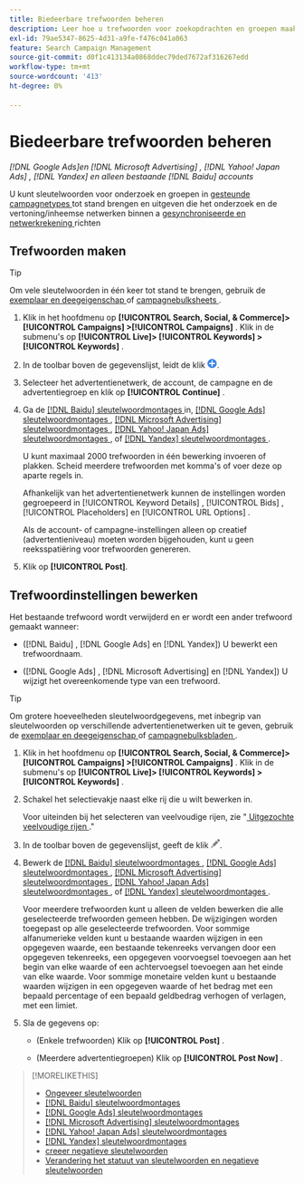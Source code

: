 ```yaml
---
title: Biedeerbare trefwoorden beheren
description: Leer hoe u trefwoorden voor zoekopdrachten en groepen maakt en beheert.
exl-id: 79ae5347-8625-4d31-a9fe-f476c041a063
feature: Search Campaign Management
source-git-commit: d0f1c413134a0868ddec79ded7672af316267edd
workflow-type: tm+mt
source-wordcount: '413'
ht-degree: 0%

---
```


# Biedeerbare trefwoorden beheren

*[!DNL Google Ads]en [!DNL Microsoft Advertising] , [!DNL Yahoo! Japan Ads] , [!DNL Yandex] en alleen bestaande [!DNL Baidu] accounts*

U kunt sleutelwoorden voor onderzoek en groepen in [ gesteunde campagnetypes ](/help/search-social-commerce/introduction/supported-inventory.md) tot stand brengen en uitgeven die het onderzoek en de vertoning/inheemse netwerken binnen a [ gesynchroniseerde en netwerkrekening ](/help/search-social-commerce/campaign-management/accounts/ad-network-account-about.md) richten

## Trefwoorden maken

>[!TIP]
>
>Om vele sleutelwoorden in één keer tot stand te brengen, gebruik de [ exemplaar en deegeigenschap ](/help/search-social-commerce/campaign-management/campaigns/copy-paste.md) of [ campagnebulksheets ](/help/search-social-commerce/campaign-management/bulksheets/bulksheet-about.md).

1. Klik in het hoofdmenu op **[!UICONTROL Search, Social, & Commerce]> [!UICONTROL Campaigns] >[!UICONTROL Campaigns]** . Klik in de submenu&#39;s op **[!UICONTROL Live]> [!UICONTROL Keywords] >[!UICONTROL Keywords]** .

1. In de toolbar boven de gegevenslijst, leidt de klik ![ ](/help/search-social-commerce/assets/add.png " tot ").

1. Selecteer het advertentienetwerk, de account, de campagne en de advertentiegroep en klik op **[!UICONTROL Continue]** .

1. Ga de [[!DNL Baidu]  sleutelwoordmontages ](keyword-settings-baidu.md) in, [[!DNL Google Ads]  sleutelwoordmontages ](keyword-settings-google.md), [[!DNL Microsoft Advertising]  sleutelwoordmontages ](keyword-settings-microsoft.md), [[!DNL Yahoo! Japan Ads]  sleutelwoordmontages ](keyword-settings-yahoo-japan.md), of [[!DNL Yandex]  sleutelwoordmontages ](keyword-settings-yandex.md).

   U kunt maximaal 2000 trefwoorden in één bewerking invoeren of plakken. Scheid meerdere trefwoorden met komma&#39;s of voer deze op aparte regels in.

   Afhankelijk van het advertentienetwerk kunnen de instellingen worden gegroepeerd in [!UICONTROL Keyword Details] , [!UICONTROL Bids] , [!UICONTROL Placeholders] en [!UICONTROL URL Options] .

   Als de account- of campagne-instellingen alleen op creatief (advertentieniveau) moeten worden bijgehouden, kunt u geen reeksspatiëring voor trefwoorden genereren.

1. Klik op **[!UICONTROL Post]**.

## Trefwoordinstellingen bewerken

Het bestaande trefwoord wordt verwijderd en er wordt een ander trefwoord gemaakt wanneer:

* ([!DNL Baidu] , [!DNL Google Ads] en [!DNL Yandex]) U bewerkt een trefwoordnaam.

* ([!DNL Google Ads] , [!DNL Microsoft Advertising] en [!DNL Yandex]) U wijzigt het overeenkomende type van een trefwoord.

>[!TIP]
>
>Om grotere hoeveelheden sleutelwoordgegevens, met inbegrip van sleutelwoorden op verschillende advertentienetwerken uit te geven, gebruik de [ exemplaar en deegeigenschap ](/help/search-social-commerce/campaign-management/campaigns/copy-paste.md) of [ campagnebulksbladen ](/help/search-social-commerce/campaign-management/bulksheets/bulksheet-about.md).

1. Klik in het hoofdmenu op **[!UICONTROL Search, Social, & Commerce]> [!UICONTROL Campaigns] >[!UICONTROL Campaigns]** . Klik in de submenu&#39;s op **[!UICONTROL Live]> [!UICONTROL Keywords] >[!UICONTROL Keywords]** .

1. Schakel het selectievakje naast elke rij die u wilt bewerken in.

   Voor uiteinden bij het selecteren van veelvoudige rijen, zie &quot;[ Uitgezochte veelvoudige rijen ](/help/search-social-commerce/common-tasks/navigation-editing-selection/multiple-rows-select.md).&quot;

1. In de toolbar boven de gegevenslijst, geeft de klik ![ ](/help/search-social-commerce/assets/edit.png " uit ").

1. Bewerk de [[!DNL Baidu]  sleutelwoordmontages ](keyword-settings-baidu.md), [[!DNL Google Ads]  sleutelwoordmontages ](keyword-settings-google.md), [[!DNL Microsoft Advertising]  sleutelwoordmontages ](keyword-settings-microsoft.md), [[!DNL Yahoo! Japan Ads]  sleutelwoordmontages ](keyword-settings-yahoo-japan.md), of [[!DNL Yandex]  sleutelwoordmontages ](keyword-settings-yandex.md).

   Voor meerdere trefwoorden kunt u alleen de velden bewerken die alle geselecteerde trefwoorden gemeen hebben. De wijzigingen worden toegepast op alle geselecteerde trefwoorden. Voor sommige alfanumerieke velden kunt u bestaande waarden wijzigen in een opgegeven waarde, een bestaande tekenreeks vervangen door een opgegeven tekenreeks, een opgegeven voorvoegsel toevoegen aan het begin van elke waarde of een achtervoegsel toevoegen aan het einde van elke waarde. Voor sommige monetaire velden kunt u bestaande waarden wijzigen in een opgegeven waarde of het bedrag met een bepaald percentage of een bepaald geldbedrag verhogen of verlagen, met een limiet.

1. Sla de gegevens op:

   * (Enkele trefwoorden) Klik op **[!UICONTROL Post]** .

   * (Meerdere advertentiegroepen) Klik op **[!UICONTROL Post Now]** .

>[!MORELIKETHIS]
>
>* [ Ongeveer sleutelwoorden ](keyword-about.md)
>* [[!DNL Baidu]  sleutelwoordmontages ](keyword-settings-baidu.md)
>* [[!DNL Google Ads]  sleutelwoordmontages ](keyword-settings-google.md)
>* [[!DNL Microsoft Advertising]  sleutelwoordmontages ](keyword-settings-microsoft.md)
>* [[!DNL Yahoo! Japan Ads]  sleutelwoordmontages ](keyword-settings-yahoo-japan.md)
>* [[!DNL Yandex]  sleutelwoordmontages ](keyword-settings-yandex.md)
>* [ creeer negatieve sleutelwoorden ](/help/search-social-commerce/campaign-management/campaigns/keyword-negative-create.md)
>* [ Verandering het statuut van sleutelwoorden en negatieve sleutelwoorden ](keyword-status-edit.md)
